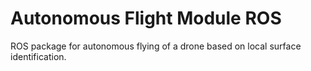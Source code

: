 # Autonomous Flight Module ROS
ROS package for autonomous flying of a drone based on local surface identification.
